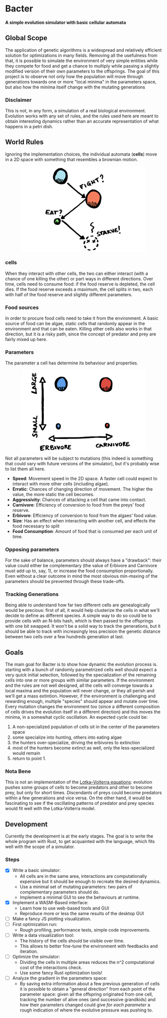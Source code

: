 # Bacter
**A simple evolution simulator with basic cellular automata**

## Global Scope
The application of genetic algorithms is a widespread and relatively efficient solution for optimizations in many fields. Removing all the usefulness from that, it is possible to simulate the environment of very simple entities while they compete for food and get a chance to multiply while passing a slightly modified version of their own parameters to the offsprings.
The goal of this project is to observe not only how the population will move through generations towards one or more "local minima" in the parameters space, but also how the minima itself change with the mutating generations
### Disclaimer
This is not, in any form, a simulation of a real biological environment. Evolution works with any set of rules, and the rules used here are meant to obtain interesting dynamics rather than an accurate representation of what happens in a petri dish.
## World Rules
Ignoring the implementation choices, the individual automata (**cells**) move in a 2D space with something that resembles a brownian motion. 
<p align="center">
<img src="https://github.com/thelazyone/Bacter/blob/master/doc/ShortLife.png?" width="400" align="center">
</p>

### cells
When they interact with other cells, the two can either interact (with a chance of one killing the other) or part ways in different directions.
Over time, cells need to consume food: if the food reserve is depleted, the cell dies. If the food reserve exceeds a maximum, the cell splits in two, each with half of the food reserve and slightly different parameters. 
### Food sources
In order to procure food cells need to take it from the environment. 
A basic source of food can be algae, static cells that randomly appear in the environment and that can be eaten.
Killing other cells also works in that direction, but it is a risky path, since the concept of predator and prey are fairly mixed up here.
### Parameters
The parameter a cell has determine its behaviour and properties. 
<p align="center">
<img src="https://github.com/thelazyone/Bacter/blob/master/doc/Parameters.png" width="400" align="center">
</p>

Not all parameters will be subject to mutations (this indeed is something that could vary with future versions of the simulator), but it's probably wise to list them all here.
* **Speed**: Movement speed in the 2D space. A faster cell could expect to interact with more other cells (including algae).
* **Erratic**: Chances of changing direction of movement. The higher the value, the more static the cell becomes.
* **Aggressivity**: Chances of attacking a cell that came into contact.
* **Carnivore**: Efficiency of conversion to food from the preys' food reserve.
* **Erbivore**: Efficiency of conversion to food from the algaes' food value.
* **Size**: Has an effect when interacting with another cell, and effects the food necessary to split
* **Food Consumption**: Amount of food that is consumed per each unit of time.
### Opposing parameters
For the sake of balance, parameters should always have a "drawback": their value could either be complementary (the value of Erbivore and Carnivore must add up to, say, 1), or increase the food consumption proportionally.
Even without a clear outcome in mind the most obvious min-maxing of the parameters should be prevented through these trade-offs.
### Tracking Generations
Being able to understand how far two different cells are genealogically would be precious: first of all, it would help clusterize the cells in what we'll decide to define as different species.
A simple way to do so could be to provide cells with an N-bits hash, which is then passed to the offsprings with one bit swapped. It won't be a solid way to track the generations, but it should be able to track with increasingly less precision the genetic distance between two cells over a few hundreds generation at last.
## Goals
The main goal for Bacter is to show how dynamic the evolution process is. starting with a bunch of randomly parametrized cells well should expect a very quick initial selection, followed by the specialization of the remaining cells into one or more groups with similar parameters. 
If the environment and the rules are not well designed, all the cells will converge towards a local maxima and the population will never change, or they all perish and we'll get a mass extintion. 
However, if the environment is challenging and rewarding enough, multiple "species" should appear and mutate over time. Every mutation changes the environment too (since a different composition of cells drives the evolution itself in a different direction) and this moves the minima, in a somewhat cyclic oscillation.
An expected cycle could be:
1. A non-specialized population of cells sit in the center of the parameters space
2. some specialize into hunting, others into eating algae
3. the hunters over-specialize, driving the erbivores to extinction
4. most of the hunters become extinct as well, only the less-specialized would remain
5. return to point 1.

### Nota Bene
This is not an implementation of the [Lotka–Volterra equations](https://en.wikipedia.org/wiki/Lotka%E2%80%93Volterra_equations): evolution pushes some groups of cells to become predators and other to become prey, but only for short times. Discendants of preys could become predators within a few generations and vice versa. 
On the other hand, it would be fascinating to see if the oscillating patterns of predator and prey species would fit well with the Lotka-Volterra model.
## Development
Currently the development is at the early stages. The goal is to write the whole program with Rust, to get acquainted with the language, which fits well with the scope of a simulator.
### Steps
- [x] Write a basic simulator: 
    * All cells are in the same area, interactions are computationally expensive but it should be enough to recreate the desired dynamics.
    * Use a minimal set of mutating parameters: two pairs of complementary parameters should do.
    * Implement a minimal GUI to see the behaviours at runtime.
- [X] Implement a WASM-Based interface:
    * Learn how to use web-based tools and GUI
    * Reproduce more or less the same results of the desktop GUI
- [ ] Make a fancy JS plotting visualization.
- [ ] First optimization run:
    * Rough profiling, performance tests, simple code improvements.
- [ ] Write a data visualization tool: 
    * The history of the cells should be visible over time.
    * This allows to better fine-tune the environment with feedbacks and iteration.
- [ ] Optimize the simulator: 
    * Dividing the cells in multiple areas reduces the n^2 computational cost of the interactions check.
    * Use some fancy Rust optimization tools!
- [ ] Analyze the gradient in the parameters space:
    * By saving extra information about a few previous generation of cells it is possible to obtain a "general direction" from each point of the parameter space: given all the offspring originated from one cell, tracking the number of alive ones (and successive grandkids) and how their parameters changed could give *for each parameter* a rough indication of where the evolutive pressure was pushing to.

